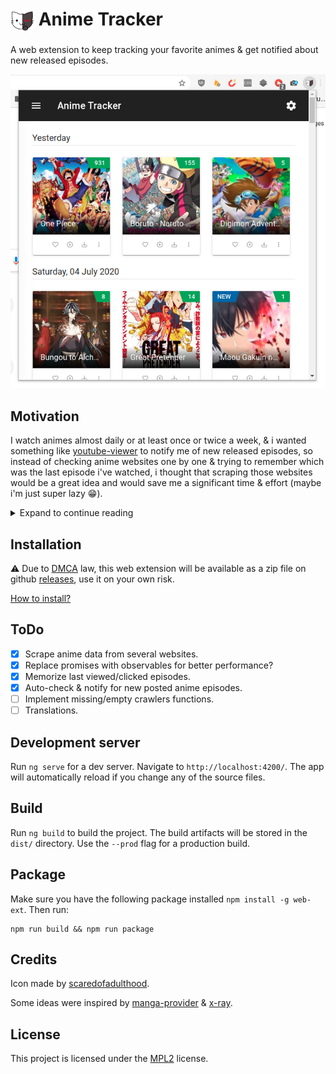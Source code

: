 # <img src="src/assets/icons/128.png" alt="icon" width="38" align="top" /> Anime Tracker

A web extension to keep tracking your favorite animes & get notified about new released episodes.

![screenshot](screenshots/popup.png)

## Motivation

I watch animes almost daily or at least once or twice a week, & i wanted something like [youtube-viewer](https://github.com/AXeL-dev/youtube-viewer) to notify me of new released episodes, so instead of checking anime websites one by one & trying to remember which was the last episode i've watched, i thought that scraping those websites would be a great idea and would save me a significant time & effort (maybe i'm just super lazy :grin:).

<details>
  <summary>Expand to continue reading</summary>

  <br>
  Unfortunately, i didn't find a browser/client side web scraper available out there, so i just created a simple one composed of Angular's Http client service & a crafted HTML parser. I also, used some proxies to bypass <a href="https://en.wikipedia.org/wiki/Cross-origin_resource_sharing">CORS</a> limitations on browsers.
  <br><br>
  Okay, so why Angular? why not React or Vue?
  I mainly choosed Angular for its robust structure & advanced features, like: Pipes, directives, lazy loading, dependency injection & many others.
  Still its learning & master curve long, but i honestly love the way Angular forces you to use best practices on top of keeping your code flexible & maintainable.

</details>

## Installation

:warning: Due to [DMCA](https://en.wikipedia.org/wiki/Digital_Millennium_Copyright_Act) law, this web extension will be available as a zip file on github [releases](https://github.com/AXeL-dev/anime-tracker/releases), use it on your own risk.

[How to install?](https://github.com/AXeL-dev/install-webextension)

## ToDo

- [x] Scrape anime data from several websites.
- [x] Replace promises with observables for better performance?
- [x] Memorize last viewed/clicked episodes.
- [x] Auto-check & notify for new posted anime episodes.
- [ ] Implement missing/empty crawlers functions.
- [ ] Translations.
<!-- - [ ] Replace blox/material UI with [ng-zorro](https://ng.ant.design/) (keep the dark theme?). -->

## Development server

Run `ng serve` for a dev server. Navigate to `http://localhost:4200/`. The app will automatically reload if you change any of the source files.

## Build

Run `ng build` to build the project. The build artifacts will be stored in the `dist/` directory. Use the `--prod` flag for a production build.

## Package

Make sure you have the following package installed `npm install -g web-ext`. Then run:

```
npm run build && npm run package
```

## Credits

Icon made by [scaredofadulthood](https://www.reddit.com/user/scaredofadulthood/).

Some ideas were inspired by [manga-provider](https://github.com/adrianonrails/manga-provider) & [x-ray](https://github.com/matthewmueller/x-ray).

## License

This project is licensed under the [MPL2](LICENSE) license.
